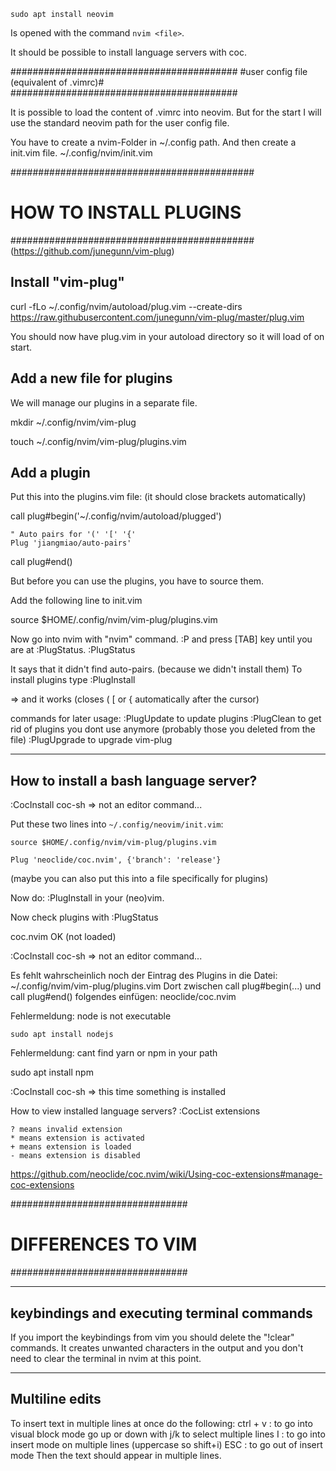 ```
sudo apt install neovim
```

Is opened with the command `nvim <file>`.

It should be possible to install language servers with coc.

#########################################
#user config file (equivalent of .vimrc)#
#########################################

It is possible to load the content of .vimrc into neovim.
But for the start I will use the standard neovim path for the user config file.

You have to create a nvim-Folder in ~/.config path.
And then create a init.vim file.
~/.config/nvim/init.vim

############################################
# HOW TO INSTALL PLUGINS ###################
############################################
(https://github.com/junegunn/vim-plug)

Install "vim-plug"
------------------
curl -fLo ~/.config/nvim/autoload/plug.vim --create-dirs https://raw.githubusercontent.com/junegunn/vim-plug/master/plug.vim

You should now have plug.vim in your autoload directory so it will load of on start.

Add a new file for plugins
---------------------------
We will manage our plugins in a separate file.

mkdir ~/.config/nvim/vim-plug

touch ~/.config/nvim/vim-plug/plugins.vim

Add a plugin
------------

Put this into the plugins.vim file:
(it should close brackets automatically)

call plug#begin('~/.config/nvim/autoload/plugged')

    " Auto pairs for '(' '[' '{'
    Plug 'jiangmiao/auto-pairs'

call plug#end()

But before you can use the plugins, you have to source them.

Add the following line to init.vim

source $HOME/.config/nvim/vim-plug/plugins.vim

Now go into nvim with "nvim" command.
:P and press [TAB] key until you are at :PlugStatus.
:PlugStatus

It says that it didn't find auto-pairs. (because we didn't install them)
To install plugins type
:PlugInstall

=> and it works (closes ( [ or { automatically after the cursor)

commands for later usage:
:PlugUpdate to update plugins
:PlugClean to get rid of plugins you dont use anymore (probably those you deleted from the file)
:PlugUpgrade to upgrade vim-plug

--------------------------------------
How to install a bash language server?
--------------------------------------

:CocInstall coc-sh
=> not an editor command...

Put these two lines into `~/.config/neovim/init.vim`:

```
source $HOME/.config/nvim/vim-plug/plugins.vim

Plug 'neoclide/coc.nvim', {'branch': 'release'}
```
(maybe you can also put this into a file specifically for plugins)

Now do:
:PlugInstall
in your (neo)vim.

Now check plugins with
:PlugStatus

coc.nvim OK (not loaded)

:CocInstall coc-sh
=> not an editor command...

Es fehlt wahrscheinlich noch der Eintrag des Plugins in die Datei:
~/.config/nvim/vim-plug/plugins.vim
Dort zwischen call plug#begin(...) und call plug#end() folgendes einfügen:
neoclide/coc.nvim

Fehlermeldung: node is not executable

```
sudo apt install nodejs
```

Fehlermeldung: cant find yarn or npm in your path

sudo apt install npm

:CocInstall coc-sh
=> this time something is installed

How to view installed language servers?
:CocList extensions

    ? means invalid extension
    * means extension is activated
    + means extension is loaded
    - means extension is disabled

https://github.com/neoclide/coc.nvim/wiki/Using-coc-extensions#manage-coc-extensions

################################
# DIFFERENCES TO VIM ###########
################################

-------------------------------------------
keybindings and executing terminal commands
-------------------------------------------

If you import the keybindings from vim you should delete the "!clear" commands.
It creates unwanted characters in the output and you don't need to clear the terminal in nvim at this point.

---------------
Multiline edits
---------------

To insert text in multiple lines at once do the following:
ctrl + v    : to go into visual block mode
go up or down with j/k to select multiple lines
I           : to go into insert mode on multiple lines (uppercase so shift+i)
ESC         : to go out of insert mode
Then the text should appear in multiple lines.
